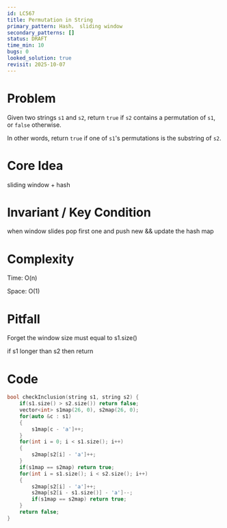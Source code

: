 ```yaml
---
id: LC567
title: Permutation in String
primary_pattern: Hash， sliding window
secondary_patterns: []
status: DRAFT
time_min: 10
bugs: 0
looked_solution: true
revisit: 2025-10-07
---
```


# Problem

Given two strings `s1` and `s2`, return `true` if `s2` contains a permutation of `s1`, or `false` otherwise.

In other words, return `true` if one of `s1`'s permutations is the substring of `s2`.

# Core Idea

sliding window + hash 

# Invariant / Key Condition

when window slides pop first one and push new && update the hash map

# Complexity

Time: O(n) 

Space: O(1) 

# Pitfall

Forget the window size must equal to s1.size()

if s1 longer than s2 then return

# Code

```c++
bool checkInclusion(string s1, string s2) {
    if(s1.size() > s2.size()) return false;
    vector<int> s1map(26, 0), s2map(26, 0);
    for(auto &c : s1)
    {
        s1map[c - 'a']++;
    }
    for(int i = 0; i < s1.size(); i++)
    {
        s2map[s2[i] - 'a']++;
    }
    if(s1map == s2map) return true;
    for(int i = s1.size(); i < s2.size(); i++)
    {
        s2map[s2[i] - 'a']++;
        s2map[s2[i - s1.size()] - 'a']--;
        if(s1map == s2map) return true;
    }
    return false;
}
```
